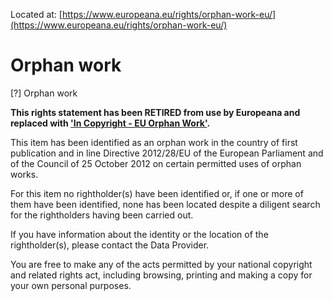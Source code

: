 Located at: [https://www.europeana.eu/rights/orphan-work-eu/](https://www.europeana.eu/rights/orphan-work-eu/)

# Orphan work

[?] Orphan work

**This rights statement has been RETIRED from use by Europeana and replaced with ['In Copyright - EU Orphan Work'](http://rightsstatements.org/vocab/InC-OW-EU/1.0/).**

This item has been identified as an orphan work in the country of first publication and in line Directive 2012/28/EU of the European Parliament and of the Council of 25 October 2012 on certain permitted uses of orphan works.

For this item no rightholder(s) have been identified or, if one or more of them have been identified, none has been located despite a diligent search for the rightholders having been carried out.

If you have information about the identity or the location of the rightholder(s), please contact the Data Provider.

You are free to make any of the acts permitted by your national copyright and related rights act, including browsing, printing and making a copy for your own personal purposes.